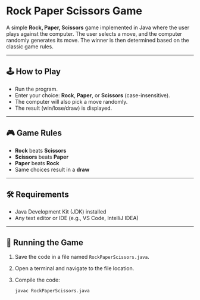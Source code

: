 # Rock Paper Scissors Game

A simple **Rock, Paper, Scissors** game implemented in Java where the user plays against the computer. The user selects a move, and the computer randomly generates its move. The winner is then determined based on the classic game rules.

---

## 🕹️ How to Play

- Run the program.
- Enter your choice: **Rock**, **Paper**, or **Scissors** (case-insensitive).
- The computer will also pick a move randomly.
- The result (win/lose/draw) is displayed.

---

## 🎮 Game Rules

- **Rock** beats **Scissors**
- **Scissors** beats **Paper**
- **Paper** beats **Rock**
- Same choices result in a **draw**

---

## 🛠️ Requirements

- Java Development Kit (JDK) installed
- Any text editor or IDE (e.g., VS Code, IntelliJ IDEA)

---

## 🚀 Running the Game

1. Save the code in a file named `RockPaperScissors.java`.
2. Open a terminal and navigate to the file location.
3. Compile the code:

   ```bash
   javac RockPaperScissors.java
